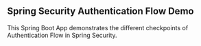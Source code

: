 ## Spring Security Authentication Flow Demo

This Spring Boot App demonstrates the different checkpoints of Authentication Flow in Spring Security.

